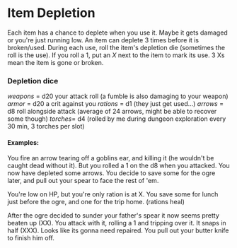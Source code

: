# Item Depletion

Each item has a chance to deplete when you use it. Maybe it gets damaged or
you're just running low. An item can deplete 3 times before it is broken/used. 
During each use, roll the item's depletion die (sometimes the roll is the use).
If you roll a 1, put an *X* next to the item to mark its use. 3 Xs mean the
item is gone or broken. 

### Depletion dice 
*weapons* = d20 your attack roll (a fumble is also damaging to your weapon)
*armor* = d20 a crit against you
*rations* = d1 (they just get used...)
*arrows* = d8 roll alongside attack (average of 24 arrows, might be able to
recover some though)
*torches*= d4 (rolled by me during dungeon exploration every 30 min, 3 torches per slot)

#### Examples:

You fire an arrow tearing off a goblins ear, and killing it (he wouldn't be
caught dead without it). But you rolled a 1 on the d8 when you attacked. You
now have depleted some arrows. You decide to save some for the ogre later, and
pull out your spear to face the rest of 'em. 

You're low on HP, but you're only ration is at X. You save some for lunch just
before the ogre, and one for the trip home. (rations heal)

After the ogre decided to sunder your father's spear it now seems pretty beaten
up (XX). You attack with it, rolling a 1 and tripping over it. It snaps in half
(XXX). Looks like its gonna need repaired. You pull out your butter knife to
finish him off.
